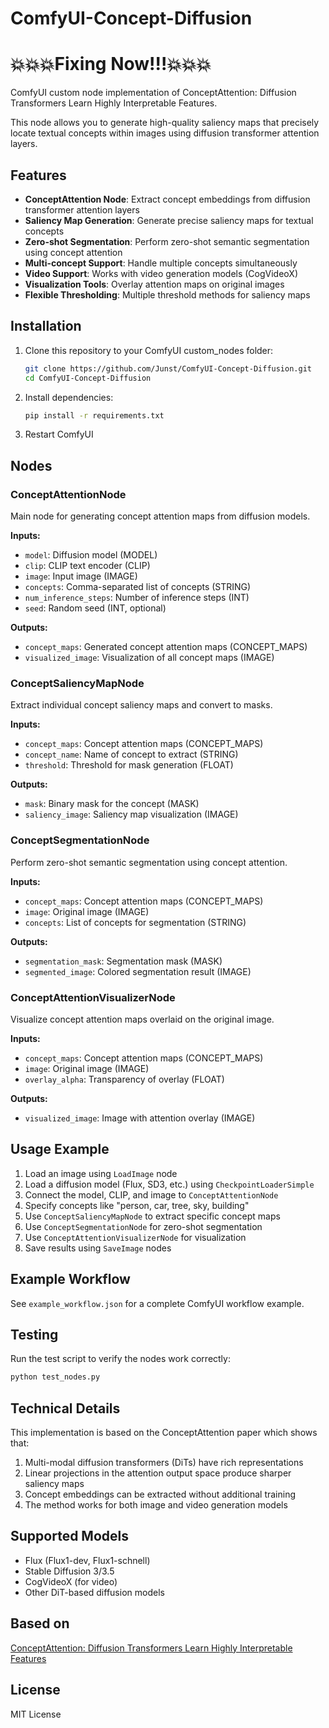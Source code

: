 # ComfyUI-Concept-Diffusion
# 💥💥💥Fixing Now!!!💥💥💥
ComfyUI custom node implementation of ConceptAttention: Diffusion Transformers Learn Highly Interpretable Features.

This node allows you to generate high-quality saliency maps that precisely locate textual concepts within images using diffusion transformer attention layers.

## Features

- **ConceptAttention Node**: Extract concept embeddings from diffusion transformer attention layers
- **Saliency Map Generation**: Generate precise saliency maps for textual concepts
- **Zero-shot Segmentation**: Perform zero-shot semantic segmentation using concept attention
- **Multi-concept Support**: Handle multiple concepts simultaneously
- **Video Support**: Works with video generation models (CogVideoX)
- **Visualization Tools**: Overlay attention maps on original images
- **Flexible Thresholding**: Multiple threshold methods for saliency maps

## Installation

1. Clone this repository to your ComfyUI custom_nodes folder:
   ```bash
   git clone https://github.com/Junst/ComfyUI-Concept-Diffusion.git
   cd ComfyUI-Concept-Diffusion
   ```

2. Install dependencies:
   ```bash
   pip install -r requirements.txt
   ```

3. Restart ComfyUI

## Nodes

### ConceptAttentionNode
Main node for generating concept attention maps from diffusion models.

**Inputs:**
- `model`: Diffusion model (MODEL)
- `clip`: CLIP text encoder (CLIP)
- `image`: Input image (IMAGE)
- `concepts`: Comma-separated list of concepts (STRING)
- `num_inference_steps`: Number of inference steps (INT)
- `seed`: Random seed (INT, optional)

**Outputs:**
- `concept_maps`: Generated concept attention maps (CONCEPT_MAPS)
- `visualized_image`: Visualization of all concept maps (IMAGE)

### ConceptSaliencyMapNode
Extract individual concept saliency maps and convert to masks.

**Inputs:**
- `concept_maps`: Concept attention maps (CONCEPT_MAPS)
- `concept_name`: Name of concept to extract (STRING)
- `threshold`: Threshold for mask generation (FLOAT)

**Outputs:**
- `mask`: Binary mask for the concept (MASK)
- `saliency_image`: Saliency map visualization (IMAGE)

### ConceptSegmentationNode
Perform zero-shot semantic segmentation using concept attention.

**Inputs:**
- `concept_maps`: Concept attention maps (CONCEPT_MAPS)
- `image`: Original image (IMAGE)
- `concepts`: List of concepts for segmentation (STRING)

**Outputs:**
- `segmentation_mask`: Segmentation mask (MASK)
- `segmented_image`: Colored segmentation result (IMAGE)

### ConceptAttentionVisualizerNode
Visualize concept attention maps overlaid on the original image.

**Inputs:**
- `concept_maps`: Concept attention maps (CONCEPT_MAPS)
- `image`: Original image (IMAGE)
- `overlay_alpha`: Transparency of overlay (FLOAT)

**Outputs:**
- `visualized_image`: Image with attention overlay (IMAGE)

## Usage Example

1. Load an image using `LoadImage` node
2. Load a diffusion model (Flux, SD3, etc.) using `CheckpointLoaderSimple`
3. Connect the model, CLIP, and image to `ConceptAttentionNode`
4. Specify concepts like "person, car, tree, sky, building"
5. Use `ConceptSaliencyMapNode` to extract specific concept maps
6. Use `ConceptSegmentationNode` for zero-shot segmentation
7. Use `ConceptAttentionVisualizerNode` for visualization
8. Save results using `SaveImage` nodes

## Example Workflow

See `example_workflow.json` for a complete ComfyUI workflow example.

## Testing

Run the test script to verify the nodes work correctly:

```bash
python test_nodes.py
```

## Technical Details

This implementation is based on the ConceptAttention paper which shows that:

1. Multi-modal diffusion transformers (DiTs) have rich representations
2. Linear projections in the attention output space produce sharper saliency maps
3. Concept embeddings can be extracted without additional training
4. The method works for both image and video generation models

## Supported Models

- Flux (Flux1-dev, Flux1-schnell)
- Stable Diffusion 3/3.5
- CogVideoX (for video)
- Other DiT-based diffusion models

## Based on

[ConceptAttention: Diffusion Transformers Learn Highly Interpretable Features](https://arxiv.org/pdf/2502.04320)

## License

MIT License
